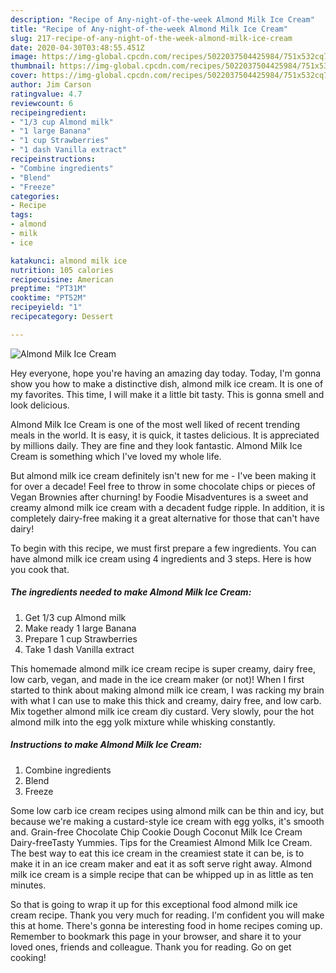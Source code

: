 ```yaml
---
description: "Recipe of Any-night-of-the-week Almond Milk Ice Cream"
title: "Recipe of Any-night-of-the-week Almond Milk Ice Cream"
slug: 217-recipe-of-any-night-of-the-week-almond-milk-ice-cream
date: 2020-04-30T03:48:55.451Z
image: https://img-global.cpcdn.com/recipes/5022037504425984/751x532cq70/almond-milk-ice-cream-recipe-main-photo.jpg
thumbnail: https://img-global.cpcdn.com/recipes/5022037504425984/751x532cq70/almond-milk-ice-cream-recipe-main-photo.jpg
cover: https://img-global.cpcdn.com/recipes/5022037504425984/751x532cq70/almond-milk-ice-cream-recipe-main-photo.jpg
author: Jim Carson
ratingvalue: 4.7
reviewcount: 6
recipeingredient:
- "1/3 cup Almond milk"
- "1 large Banana"
- "1 cup Strawberries"
- "1 dash Vanilla extract"
recipeinstructions:
- "Combine ingredients"
- "Blend"
- "Freeze"
categories:
- Recipe
tags:
- almond
- milk
- ice

katakunci: almond milk ice 
nutrition: 105 calories
recipecuisine: American
preptime: "PT31M"
cooktime: "PT52M"
recipeyield: "1"
recipecategory: Dessert

---
```



![Almond Milk Ice Cream](https://img-global.cpcdn.com/recipes/5022037504425984/751x532cq70/almond-milk-ice-cream-recipe-main-photo.jpg)

Hey everyone, hope you're having an amazing day today. Today, I'm gonna show you how to make a distinctive dish, almond milk ice cream. It is one of my favorites. This time, I will make it a little bit tasty. This is gonna smell and look delicious.

Almond Milk Ice Cream is one of the most well liked of recent trending meals in the world. It is easy, it is quick, it tastes delicious. It is appreciated by millions daily. They are fine and they look fantastic. Almond Milk Ice Cream is something which I've loved my whole life.

But almond milk ice cream definitely isn&#39;t new for me - I&#39;ve been making it for over a decade! Feel free to throw in some chocolate chips or pieces of Vegan Brownies after churning! by Foodie Misadventures is a sweet and creamy almond milk ice cream with a decadent fudge ripple. In addition, it is completely dairy-free making it a great alternative for those that can&#39;t have dairy!


To begin with this recipe, we must first prepare a few ingredients. You can have almond milk ice cream using 4 ingredients and 3 steps. Here is how you cook that.

##### The ingredients needed to make Almond Milk Ice Cream:

1. Get 1/3 cup Almond milk
1. Make ready 1 large Banana
1. Prepare 1 cup Strawberries
1. Take 1 dash Vanilla extract


This homemade almond milk ice cream recipe is super creamy, dairy free, low carb, vegan, and made in the ice cream maker (or not)! When I first started to think about making almond milk ice cream, I was racking my brain with what I can use to make this thick and creamy, dairy free, and low carb. Mix together almond milk ice cream diy custard. Very slowly, pour the hot almond milk into the egg yolk mixture while whisking constantly. 

##### Instructions to make Almond Milk Ice Cream:

1. Combine ingredients
1. Blend
1. Freeze


Some low carb ice cream recipes using almond milk can be thin and icy, but because we&#39;re making a custard-style ice cream with egg yolks, it&#39;s smooth and. Grain-free Chocolate Chip Cookie Dough Coconut Milk Ice Cream Dairy-freeTasty Yummies. Tips for the Creamiest Almond Milk Ice Cream. The best way to eat this ice cream in the creamiest state it can be, is to make it in an ice cream maker and eat it as soft serve right away. Almond milk ice cream is a simple recipe that can be whipped up in as little as ten minutes. 

So that is going to wrap it up for this exceptional food almond milk ice cream recipe. Thank you very much for reading. I'm confident you will make this at home. There's gonna be interesting food in home recipes coming up. Remember to bookmark this page in your browser, and share it to your loved ones, friends and colleague. Thank you for reading. Go on get cooking!
